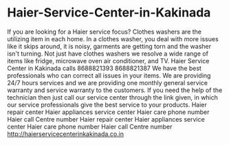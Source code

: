 # Haier-Service-Center-in-Kakinada
 If you are looking for a Haier service focus? Clothes washers are the utilizing item in each home. In a clothes washer, you deal with more issues like it skips around, it is noisy, garments are getting torn and the washer isn't turning. Not just have clothes washers we resolve a wide range of items like fridge, microwave oven air conditioner, and TV. Haier Service Center in Kakinada  calls 8688821393 8688821387  We have the best professionals who can correct all issues in your items. We are providing 24/7 hours services and we are providing one monthly general service warranty and service warranty to the customers. If you need the help of the technician then just call our service center through the link given, in which our service professionals give the best service to your products. Haier repair center Haier appliances service center   Haier care phone number Haier call Centre number Haier repair center Haier appliances service center   Haier care phone number Haier call Centre number   http://haierservicecenterinkakinada.co.in
